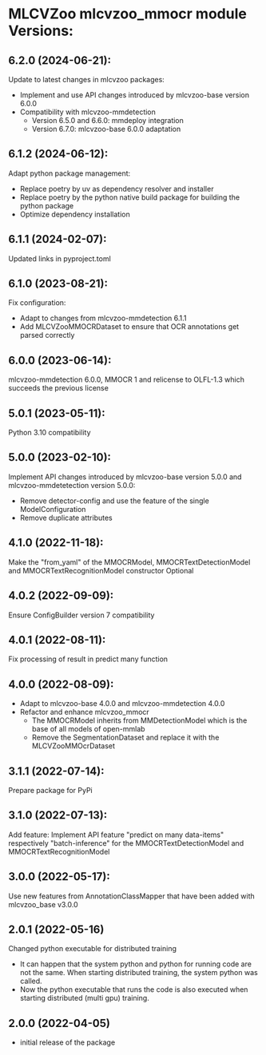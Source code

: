 # MLCVZoo mlcvzoo_mmocr module Versions:

6.2.0 (2024-06-21):
------------------
Update to latest changes in mlcvzoo packages:
- Implement and use API changes introduced by mlcvzoo-base version 6.0.0
- Compatibility with mlcvzoo-mmdetection
  - Version 6.5.0 and 6.6.0: mmdeploy integration
  - Version 6.7.0: mlcvzoo-base 6.0.0 adaptation

6.1.2 (2024-06-12):
------------------
Adapt python package management:
- Replace poetry by uv as dependency resolver and installer
- Replace poetry by the python native build package for building the python package
- Optimize dependency installation

6.1.1 (2024-02-07):
------------------
Updated links in pyproject.toml

6.1.0 (2023-08-21):
----------------
Fix configuration:
- Adapt to changes from mlcvzoo-mmdetection 6.1.1
- Add MLCVZooMMOCRDataset to ensure that OCR annotations get parsed correctly

6.0.0 (2023-06-14):
----------------
mlcvzoo-mmdetection 6.0.0, MMOCR 1 and relicense to OLFL-1.3 which succeeds the previous license

5.0.1 (2023-05-11):
----------------
Python 3.10 compatibility

5.0.0 (2023-02-10):
----------------
Implement API changes introduced by mlcvzoo-base version 5.0.0 and
mlcvzoo-mmdetetection version 5.0.0:
- Remove detector-config and use the feature of the single ModelConfiguration
- Remove duplicate attributes

4.1.0 (2022-11-18):
------------------
Make the "from_yaml" of the MMOCRModel, MMOCRTextDetectionModel and MMOCRTextRecognitionModel constructor Optional

4.0.2 (2022-09-09):
------------------
Ensure ConfigBuilder version 7 compatibility

4.0.1 (2022-08-11):
------------------
Fix processing of result in predict many function

4.0.0 (2022-08-09):
------------------
- Adapt to mlcvzoo-base 4.0.0 and mlcvzoo-mmdetection 4.0.0
- Refactor and enhance mlcvzoo_mmocr
  - The MMOCRModel inherits from MMDetectionModel which is the base of all models of open-mmlab
  - Remove the SegmentationDataset and replace it with the MLCVZooMMOcrDataset

3.1.1 (2022-07-14):
------------------
Prepare package for PyPi

3.1.0 (2022-07-13):
------------------
Add feature: Implement API feature "predict on many data-items" respectively "batch-inference"
for the MMOCRTextDetectionModel and MMOCRTextRecognitionModel

3.0.0 (2022-05-17):
------------------
Use new features from AnnotationClassMapper that have been added with mlcvzoo_base v3.0.0

2.0.1 (2022-05-16)
------------------
Changed python executable for distributed training
- It can happen that the system python and python for running code are not the same. When starting distributed training, the system python was called.
- Now the python executable that runs the code is also executed when starting distributed (multi gpu) training.

2.0.0 (2022-04-05)
------------------
- initial release of the package
